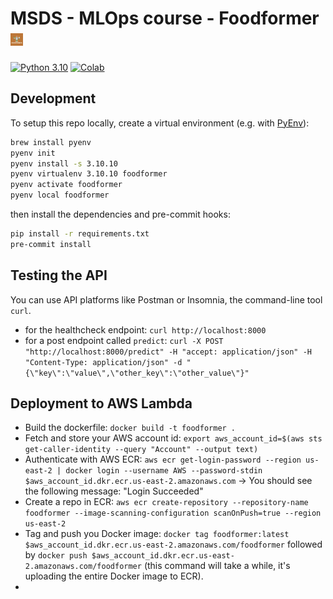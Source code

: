 # MSDS - MLOps course - Foodformer <img src="./images/foodformer_logo.jpeg" alt="foodformer_logo" width="20"/>

[![Python 3.10](https://img.shields.io/badge/python-3.10-blue.svg)](https://www.python.org/downloads/release/python-31011/)
[![Colab](https://colab.research.google.com/assets/colab-badge.svg)](https://colab.research.google.com/github/nico-usf/foodformer)

## Development

To setup this repo locally, create a virtual environment (e.g. with [PyEnv](https://github.com/pyenv/pyenv)):

```bash
brew install pyenv
pyenv init
pyenv install -s 3.10.10
pyenv virtualenv 3.10.10 foodformer
pyenv activate foodformer
pyenv local foodformer
```

then install the dependencies and pre-commit hooks:

```bash
pip install -r requirements.txt
pre-commit install
```

## Testing the API

You can use API platforms like Postman or Insomnia, the command-line tool `curl`.

- for the healthcheck endpoint: `curl http://localhost:8000`
- for a post endpoint called `predict`: `curl -X POST "http://localhost:8000/predict" -H "accept: application/json" -H  "Content-Type: application/json" -d "{\"key\":\"value\",\"other_key\":\"other_value\"}"`

## Deployment to AWS Lambda

- Build the dockerfile: `docker build -t foodformer .`
- Fetch and store your AWS account id: `export aws_account_id=$(aws sts get-caller-identity --query "Account" --output text)`
- Authenticate with AWS ECR: `aws ecr get-login-password --region us-east-2 | docker login --username AWS --password-stdin $aws_account_id.dkr.ecr.us-east-2.amazonaws.com` -> You should see the following message: "Login Succeeded"
- Create a repo in ECR: `aws ecr create-repository --repository-name foodformer --image-scanning-configuration scanOnPush=true --region us-east-2`
- Tag and push you Docker image: `docker tag foodformer:latest $aws_account_id.dkr.ecr.us-east-2.amazonaws.com/foodformer` followed by `docker push $aws_account_id.dkr.ecr.us-east-2.amazonaws.com/foodformer` (this command will take a while, it's uploading the entire Docker image to ECR).
-
